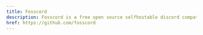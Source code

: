 ```yaml
---
title: Fosscord
description: Fosscord is a free open source selfhostable discord compatible chat, voice and video platform
href: https://github.com/fosscord
---
```

